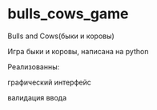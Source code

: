 # bulls_cows_game
Bulls and Cows(быки и коровы)

Игра быки и коровы, написана на python

Реализованны:

  графический интерфейс
  
  валидация ввода
